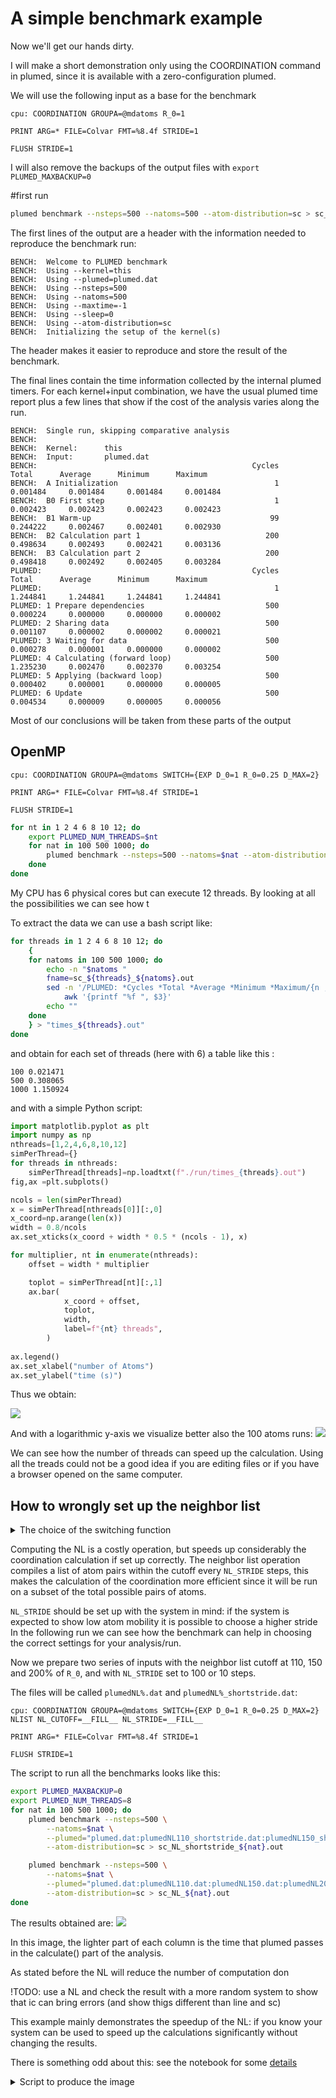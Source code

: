 # A simple benchmark example


Now we'll get our hands dirty.

I will make a short demonstration only using the COORDINATION command in plumed, since it is available with a zero-configuration plumed.

We will use the following input as a base for the benchmark
```plumed
cpu: COORDINATION GROUPA=@mdatoms R_0=1

PRINT ARG=* FILE=Colvar FMT=%8.4f STRIDE=1

FLUSH STRIDE=1
```

I will also remove the  backups of the output files with `export PLUMED_MAXBACKUP=0`

#first run

```bash
plumed benchmark --nsteps=500 --natoms=500 --atom-distribution=sc > sc_500.out
```

The first lines of the output are a header with the information needed to reproduce the benchmark run:

```
BENCH:  Welcome to PLUMED benchmark
BENCH:  Using --kernel=this
BENCH:  Using --plumed=plumed.dat
BENCH:  Using --nsteps=500
BENCH:  Using --natoms=500
BENCH:  Using --maxtime=-1
BENCH:  Using --sleep=0
BENCH:  Using --atom-distribution=sc
BENCH:  Initializing the setup of the kernel(s)
```
The header makes it easier to reproduce and store the result of the benchmark.

The final lines contain the time information collected by the internal plumed timers.
For each kernel+input combination, we have the usual plumed time report plus a few lines that show if the cost of the analysis varies along the run.
```
BENCH:  Single run, skipping comparative analysis
BENCH:  
BENCH:  Kernel:      this
BENCH:  Input:       plumed.dat
BENCH:                                                Cycles        Total      Average      Minimum      Maximum
BENCH:  A Initialization                                   1     0.001484     0.001484     0.001484     0.001484
BENCH:  B0 First step                                      1     0.002423     0.002423     0.002423     0.002423
BENCH:  B1 Warm-up                                        99     0.244222     0.002467     0.002401     0.002930
BENCH:  B2 Calculation part 1                            200     0.498634     0.002493     0.002421     0.003136
BENCH:  B3 Calculation part 2                            200     0.498418     0.002492     0.002405     0.003284
PLUMED:                                               Cycles        Total      Average      Minimum      Maximum
PLUMED:                                                    1     1.244841     1.244841     1.244841     1.244841
PLUMED: 1 Prepare dependencies                           500     0.000224     0.000000     0.000000     0.000002
PLUMED: 2 Sharing data                                   500     0.001107     0.000002     0.000002     0.000021
PLUMED: 3 Waiting for data                               500     0.000278     0.000001     0.000000     0.000002
PLUMED: 4 Calculating (forward loop)                     500     1.235230     0.002470     0.002370     0.003254
PLUMED: 5 Applying (backward loop)                       500     0.000402     0.000001     0.000000     0.000005
PLUMED: 6 Update                                         500     0.004534     0.000009     0.000005     0.000056

```
Most of our conclusions will be taken from these parts of the output

## OpenMP


```plumed
cpu: COORDINATION GROUPA=@mdatoms SWITCH={EXP D_0=1 R_0=0.25 D_MAX=2}

PRINT ARG=* FILE=Colvar FMT=%8.4f STRIDE=1

FLUSH STRIDE=1
```

```bash
for nt in 1 2 4 6 8 10 12; do
    export PLUMED_NUM_THREADS=$nt
    for nat in 100 500 1000; do
        plumed benchmark --nsteps=500 --natoms=$nat --atom-distribution=sc > sc_${nt}_${nat}.out
    done
done
```

My CPU has 6 physical cores but can execute 12 threads. By looking at all the possibilities we can see how t

To extract the data we can use a bash script like:
```bash
for threads in 1 2 4 6 8 10 12; do
    {
    for natoms in 100 500 1000; do
        echo -n "$natoms "
        fname=sc_${threads}_${natoms}.out
        sed -n '/PLUMED: *Cycles *Total *Average *Minimum *Maximum/{n ; p}' "${fname}" |
            awk '{printf "%f ", $3}'
        echo ""
    done
    } > "times_${threads}.out"
done
```

and obtain for each set of threads (here with 6) a table like this :
```
100 0.021471 
500 0.308065 
1000 1.150924 
```

and with a simple Python script:
```python
import matplotlib.pyplot as plt
import numpy as np
nthreads=[1,2,4,6,8,10,12]
simPerThread={}
for threads in nthreads:
    simPerThread[threads]=np.loadtxt(f"./run/times_{threads}.out")
fig,ax =plt.subplots()

ncols = len(simPerThread)
x = simPerThread[nthreads[0]][:,0]
x_coord=np.arange(len(x))
width = 0.8/ncols
ax.set_xticks(x_coord + width * 0.5 * (ncols - 1), x)

for multiplier, nt in enumerate(nthreads):
    offset = width * multiplier

    toplot = simPerThread[nt][:,1]
    ax.bar(
            x_coord + offset,
            toplot,
            width,
            label=f"{nt} threads",
        )
       
ax.legend()
ax.set_xlabel("number of Atoms")
ax.set_ylabel("time (s)")
```

Thus we obtain:

![](CoordinationVSthreads.png)

And with a logarithmic y-axis we  visualize better also the 100 atoms runs:
![](CoordinationVSthreads_log.png)

We can see how the number of threads can speed up the calculation. Using all the treads could not be a good idea if you are editing files or if you have a browser opened on the same computer.

## How to wrongly set up the neighbor list

<details>
<summary>The choice of the switching function</summary>

I choose `SWITCH={EXP D_0=1 R_0=0.25 D_MAX=2}` as a switching function not to demonstrate something physical, but to have a small cutoff and to use it with the neighbor list, since only using R_0=1 will result in needing at least 6 nm of cutoff.

![](Switches.png)

</details>

Computing the NL is a costly operation, but speeds up considerably the coordination calculation if set up correctly. 
The neighbor list operation compiles a list of atom pairs within the cutoff every `NL_STRIDE` steps, this makes the calculation of the coordination more efficient since it will be run on a subset of the total possible pairs of atoms.

`NL_STRIDE` should be set up with the system in mind: if the system is expected to show low atom mobility it is possible to choose a higher stride
In the following run we can see how the benchmark can help in choosing the correct settings for your analysis/run.

Now we prepare two series of inputs with the neighbor list cutoff at 110, 150 and 200% of `R_0`, and with `NL_STRIDE` set to 100 or 10 steps.

The files will be called `plumedNL%.dat`  and `plumedNL%_shortstride.dat`:

```plumed
cpu: COORDINATION GROUPA=@mdatoms SWITCH={EXP D_0=1 R_0=0.25 D_MAX=2} NLIST NL_CUTOFF=__FILL__ NL_STRIDE=__FILL__

PRINT ARG=* FILE=Colvar FMT=%8.4f STRIDE=1

FLUSH STRIDE=1
```

The script to run all the benchmarks looks like this:

```bash
export PLUMED_MAXBACKUP=0
export PLUMED_NUM_THREADS=8
for nat in 100 500 1000; do
    plumed benchmark --nsteps=500 \
        --natoms=$nat \
        --plumed="plumed.dat:plumedNL110_shortstride.dat:plumedNL150_shortstride.dat:plumedNL200_shortstride.dat" \
        --atom-distribution=sc > sc_NL_shortstride_${nat}.out

    plumed benchmark --nsteps=500 \
        --natoms=$nat \
        --plumed="plumed.dat:plumedNL110.dat:plumedNL150.dat:plumedNL200.dat" \
        --atom-distribution=sc > sc_NL_${nat}.out
done

```
The results obtained are:
![](CoordinationNL.png)

In this image, the lighter part of each column is the time that plumed passes in the calculate() part of the analysis.

As stated before the NL will reduce the number of computation don

!TODO: use a NL and check the result with a more random system to show that ic can bring errors (and show thigs different than line and sc)

This example mainly demonstrates the speedup of the NL: if you know your system can be used to speed up the calculations significantly without changing the results.

There is something odd about this: see the notebook for some [details](Tutorial.ipynb#extra-cache)

<details>
  <summary>Script to produce the image</summary>


`plumed_bench_pp` is a python package (`pip install -U plumed-bench-pp`) that I wrote to speed up the post-processing of the result of the benchmark
```python
from plumed_bench_pp.parser import parse_full_benchmark_output
from plumed_bench_pp.tabulate import convert_to_table
from plumed_bench_pp.plot import plot_histo
import plumed_bench_pp.constants as plmdbppconst
import plumed_bench_pp.utils as plmdbpputils
import matplotlib.pyplot as plt
import numpy as np
nthreads=[1,2,4,6,8,10,12]

def lighten_color(color, amount=0.5):
    """
    Lightens the given color by multiplying (1-luminosity) by the given amount.
    Input can be matplotlib color string, hex string, or RGB tuple.

    Examples:
    >> lighten_color('g', 0.3)
    >> lighten_color('#F034A3', 0.6)
    >> lighten_color((.3,.55,.1), 0.5)
    """
    import matplotlib.colors as mc
    import colorsys

    try:
        c = mc.cnames[color]
    except:
        c = color
    c = colorsys.rgb_to_hls(*mc.to_rgb(c))
    return colorsys.hls_to_rgb(c[0], 1 - amount * (1 - c[1]), c[2])
benchmarks=[]

#preload the full files in memory
for atoms in [500, 1000, 2000]:
    with open(f"./run/sc_NL_all_{atoms}.out") as f:
        benchmarks.append(parse_full_benchmark_output(f.readlines()))

#extract the rows we want to plot from the preloaded files
rows_to_extract=[plmdbppconst.TOTALTIME,plmdbppconst.CALCULATE]
t=[]

for perc in [110, 150, 200]:
    t.append(convert_to_table(benchmarks,kernel="this",inputlist=f"plumedNL{perc}_shortstride.dat",rows_to_extract=rows_to_extract))
    t.append(convert_to_table(benchmarks,kernel="this",inputlist=f"plumedNL{perc}.dat",rows_to_extract=rows_to_extract))
t.append(convert_to_table(benchmarks,kernel="this",inputlist="plumed.dat",rows_to_extract=rows_to_extract))

#these are the label of the columns
NL=["110%, 10 steps" , "110%, 100 steps", "150%, 10 steps", "150%, 100 steps", "200%, 10 steps", "200%, 100 steps","no"]
#plot the histogram with a fancy layout
fig,ax =plt.subplots()
colors=[f"C{i}" for i in range(1,len(t))]+["C0"]
lc=[lighten_color(c) for c in colors]
plot_histo(ax,t,plmdbppconst.TOTALTIME, titles=[f"NL={nl} " for nl in NL],relative_to=-1,colors=colors) 
plot_histo(ax,t,plmdbppconst.CALCULATE, relative_to=-1, relative_to_row=plmdbppconst.TOTALTIME,colors=lc) 

ax.set_xlabel("number of Atoms")
ax.legend(ncols=4,loc="lower center", bbox_to_anchor=(0.5, -0.35))
ax.set_ylabel("time/(time no NL)")
```
  
</details>

